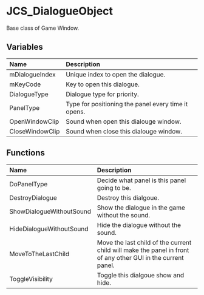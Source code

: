 # JCS_DialogueObject

Base class of Game Window.

## Variables

| Name            | Description                                         |
|:----------------|:----------------------------------------------------|
| mDialogueIndex  | Unique index to open the dialogue.                  |
| mKeyCode        | Key to open this dialogue.                          |
| DialogueType    | Dialogue type for priority.                         |
| PanelType       | Type for positioning the panel every time it opens. |
| OpenWindowClip  | Sound when open this dialouge window.               |
| CloseWindowClip | Sound when close this dialouge window.              |

## Functions

| Name                     | Description                                                                                                  |
|:-------------------------|:-------------------------------------------------------------------------------------------------------------|
| DoPanelType              | Decide what panel is this panel going to be.                                                                 |
| DestroyDialogue          | Destroy this dialgoue.                                                                                       |
| ShowDialogueWithoutSound | Show the dialogue in the game without the sound.                                                             |
| HideDialogueWithoutSound | Hide the dialogue without the sound.                                                                         |
| MoveToTheLastChild       | Move the last child of the current child will make the panel in front of any other GUI in the current panel. |
| ToggleVisibility         | Toggle this dialgoue show and hide.                                                                          |
